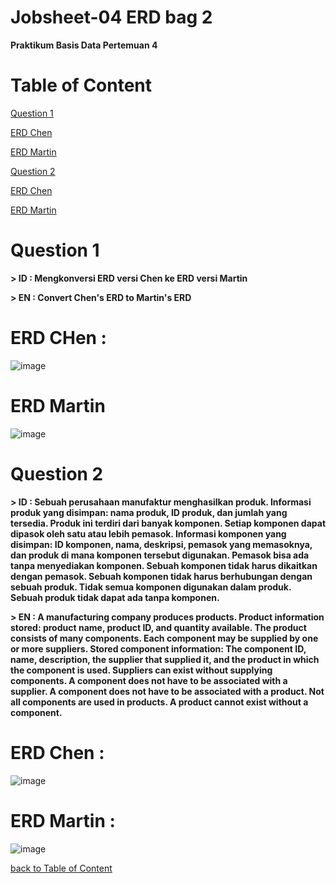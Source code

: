 # Jobsheet-04 ERD bag 2
**Praktikum Basis Data Pertemuan 4**
# Table of Content
[Question 1](https://github.com/lieeh/learn_database/tree/main/meeting-3#question)

[ERD Chen](https://github.com/lieeh/learn_database/tree/main/meeting-3#step-1)

[ERD Martin](https://github.com/lieeh/learn_database/tree/main/meeting-3#step-2)

[Question 2](https://github.com/lieeh/learn_database/tree/main/meeting-3#question-2)

[ERD Chen](https://github.com/lieeh/learn_database/tree/main/meeting-3#step-1-1)

[ERD Martin](https://github.com/lieeh/learn_database/tree/main/meeting-3#step-2-1)

# Question 1

**> ID : Mengkonversi ERD versi Chen ke ERD versi Martin**

**> EN : Convert Chen's ERD to Martin's ERD**

# ERD CHen :

![image](https://github.com/lieeh/learn_database/assets/150438523/2116552a-6478-453b-927d-c995c536e471)

# ERD Martin

![image](https://github.com/lieeh/learn_database/assets/150438523/f9f42e71-2e36-4098-9c67-8cab839e7d06)


# Question 2

**> ID : Sebuah perusahaan manufaktur menghasilkan produk. Informasi produk yang disimpan: nama produk, ID produk, dan jumlah yang tersedia. Produk ini terdiri dari banyak komponen. Setiap komponen dapat dipasok oleh satu atau lebih pemasok. Informasi komponen yang disimpan: ID komponen, nama, deskripsi, pemasok yang memasoknya, dan produk di mana komponen tersebut digunakan. Pemasok bisa ada tanpa menyediakan komponen. Sebuah komponen tidak harus dikaitkan dengan pemasok. Sebuah komponen tidak harus berhubungan dengan sebuah produk. Tidak semua komponen digunakan dalam produk. Sebuah produk tidak dapat ada tanpa komponen.**

**> EN : A manufacturing company produces products. Product information stored: product name, product ID, and quantity available. The product consists of many components. Each component may be supplied by one or more suppliers. Stored component information: The component ID, name, description, the supplier that supplied it, and the product in which the component is used. Suppliers can exist without supplying components. A component does not have to be associated with a supplier. A component does not have to be associated with a product. Not all components are used in products. A product cannot exist without a component.**

# ERD Chen :

![image](https://github.com/lieeh/learn_database/assets/150438523/85d99559-b8f1-4839-9a66-8c7793793882)

# ERD Martin :

![image](https://github.com/lieeh/learn_database/assets/150438523/1507929e-0c37-4356-bb5f-c8e94a09ecf7)

[back to Table of Content](https://github.com/lieeh/learn_database/tree/main/meeting-3#table-of-content)
